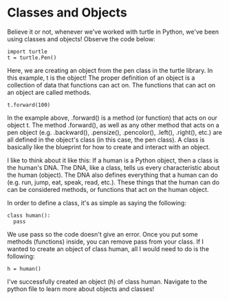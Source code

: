 # Classes and Objects

Believe it or not, whenever we've worked with turtle in Python, we've been using classes and objects! Observe the code below:
```
import turtle
t = turtle.Pen()
```
Here, we are creating an object from the pen class in the turtle library. In this example, t is the object! The proper definition of an object is a collection of data that functions can act on. The functions that can act on an object are called methods.
```
t.forward(100)
```
In the example above, .forward() is a method (or function) that acts on our object t. The method .forward(), as well as any other method that acts on a pen object (e.g. .backward(), .pensize(), .pencolor(), .left(), .right(), etc.) are all defined in the object's class (in this case, the pen class). A class is basically like the blueprint for how to create and interact with an object.

I like to think about it like this: If a human is a Python object, then a class is the human's DNA. The DNA, like a class, tells us every characteristic about the human (object). The DNA also defines everything that a human can do (e.g. run, jump, eat, speak, read, etc.). These things that the human can do can be considered methods, or functions that act on the human object.

In order to define a class, it's as simple as saying the following:
```
class human():
  pass
```
We use pass so the code doesn't give an error. Once you put some methods (functions) inside, you can remove pass from your class. If I wanted to create an object of class human, all I would need to do is the following:
```
h = human()
```
I've successfully created an object (h) of class human. Navigate to the python file to learn more about objects and classes!
